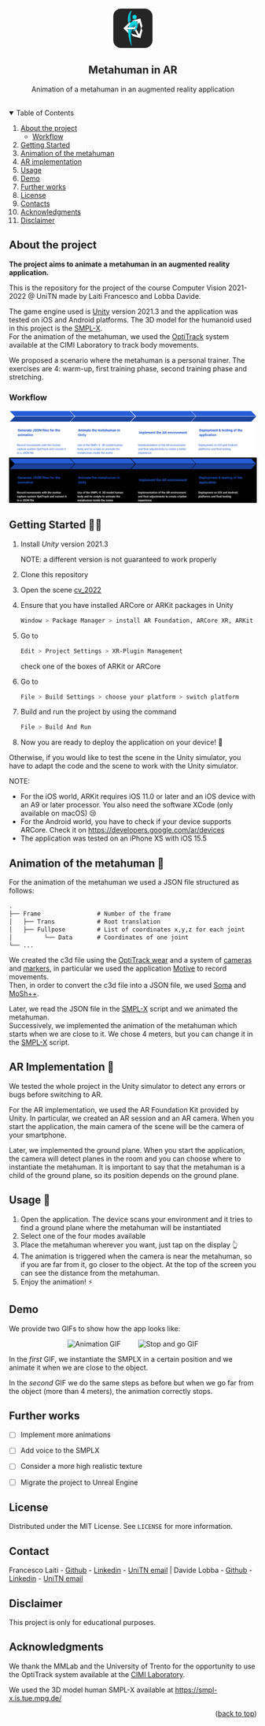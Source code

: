 <div id="top"></div>

<!-- PROJECT LOGO -->
<br />
<div align="center">
    <img src="images/icon.png" alt="Logo" width="80" height="80">

  <h2 align="center">Metahuman in AR</h2>

  <p align="center">
    Animation of a metahuman in an augmented reality application
    <br>
    <br>
  </p>
</div>



<!-- TABLE OF CONTENTS -->
<details open>
  <summary>Table of Contents</summary>
  <ol>
    <li>
      <a href="#about-the-project">About the project</a>
      <ul>
        <li><a href="#workflow">Workflow</a></li>
      </ul>
    </li>
    <li><a href="#getting-started-man_technologist">Getting Started</a></li>
    <li><a href="#animation-of-the-metahuman-man_dancing">Animation of the metahuman</a></li>
    <li><a href="#ar-implementation-goggles">AR implementation</a></li>
    <li><a href="#usage-iphone">Usage</a></li>
    <li><a href="#demo">Demo</a></li>
    <li><a href="#further-works">Further works</a></li>
    <li><a href="#license">License</a></li>
    <li><a href="#contact">Contacts</a></li>
    <li><a href="#acknowledgments">Acknowledgments</a></li>
    <li><a href="#disclaimer">Disclaimer</a></li>
  </ol>
</details>

<!-- ABOUT THE PROJECT -->
## About the project

**The project aims to animate a metahuman in an augmented reality application.**

This is the repository for the project of the course Computer Vision 2021-2022 @ UniTN  made by Laiti Francesco and Lobba Davide.

The game engine used is [Unity](https://unity.com) version 2021.3 and the application was tested on iOS and Android platforms.
The 3D model for the humanoid used in this project is the [SMPL-X](https://smpl-x.is.tue.mpg.de/).\
For the animation of the metahuman, we used the [OptiTrack](https://optitrack.com/) system available at the CIMI Laboratory to track body movements. 

We proposed a scenario where the metahuman is a personal trainer. The exercises are 4: warm-up, first training phase, second training phase and stretching.
<!-- WORKFLOW -->
### Workflow

![Workflow](images/workflow_light.png#gh-light-mode-only)
![Workflow](images/workflow_dark.png#gh-dark-mode-only)


<!-- GETTING STARTED -->
## Getting Started :man_technologist:

1. Install *Unity* version 2021.3 
   
   NOTE: a different version is not guaranteed to work properly
2. Clone this repository
3. Open the scene [cv_2022](Assets/Scene/cv_2022.unity)
4. Ensure that you have installed ARCore or ARKit packages in Unity
   ```sh
   Window > Package Manager > install AR Foundation, ARCore XR, ARKit XR
   ```
5. Go to 
    ```sh
    Edit > Project Settings > XR-Plugin Management
    ```
    check one of the boxes of ARKit or ARCore
6. Go to 
    ```sh
    File > Build Settings > choose your platform > switch platform
    ```
7.  Build and run the project by using the command 
    ```sh
    File > Build And Run
    ```
8.  Now you are ready to deploy the application on your device! :rocket:

Otherwise, if you would like to test the scene in the Unity simulator, you have to adapt the code and the scene to work with the Unity simulator. 

NOTE: 
- For the iOS world, ARKit requires iOS 11.0 or later and an iOS device with an A9 or later processor. You also need the software XCode (only available on macOS) :cry:
- For the Android world, you have to check if your device supports ARCore. Check it on https://developers.google.com/ar/devices
- The application was tested on an iPhone XS with iOS 15.5


<!-- ANIMATE THE METAHUMAN-->
## Animation of the metahuman :man_dancing:

For the animation of the metahuman we used a JSON file structured as follows:
```
.
├── Frame                # Number of the frame
│   ├── Trans            # Root translation
│   ├── Fullpose         # List of coordinates x,y,z for each joint
│         └── Data       # Coordinates of one joint
└── ...
```

We created the c3d file using the [OptiTrack wear](https://optitrack.com/accessories/wear/) and a system of [cameras](https://optitrack.com/cameras/) and [markers](https://optitrack.com/accessories/markers/), in particular we used the application [Motive](https://optitrack.com/software/motive/) to record movements.\
Then, in order to convert the c3d file into a JSON file, we used [Soma](https://github.com/nghorbani/soma) and [MoSh++](https://github.com/nghorbani/moshpp).

Later, we read the JSON file in the [SMPL-X](Assets/Scripts/SMPLX/SMPLX.cs) script and we animated the metahuman.\
Successively, we implemented the animation of the metahuman which starts when we are close to it. We chose 4 meters, but you can change it in the [SMPL-X](Assets/Scripts/SMPLX/SMPLX.cs) script.



<!-- AR IMPLEMENTATION -->
## AR Implementation :goggles:
We tested the whole project in the Unity simulator to detect any errors or bugs before switching to AR.

For the AR implementation, we used the AR Foundation Kit provided by Unity. In particular, we created an AR session and an AR camera. When you start the application, the main camera of the scene will be the camera of your smartphone.

Later, we implemented the ground plane. When you start the application, the camera will detect planes in the room and you can choose where to instantiate the metahuman. It is important to say that the metahuman is a child of the ground plane, so its position depends on the ground plane.



<!-- USAGE EXAMPLES -->
## Usage :iphone:

1. Open the application. The device scans your environment and it tries to find a ground plane where the metahuman will be instantiated
2. Select one of the four modes available
3. Place the metahuman wherever you want, just tap on the display :point_up_2:
4. The animation is triggered when the camera is near the metahuman, so if you are far from it, go closer to the object. At the top of the screen you can see the distance from the metahuman.
5. Enjoy the animation! :zap:


<!-- DEMO -->
## Demo
We provide two GIFs to show how the app looks like:
<p align="center">
  <img alt="Animation GIF" src="images/animation.gif" width="45%">
&nbsp; &nbsp; &nbsp; &nbsp;
  <img alt="Stop and go GIF" src="images/stop-and-go.gif" width="45%">
</p>

In the *first* GIF, we instantiate the SMPLX in a certain position and we animate it when we are close to the object.

In the *second* GIF we do the same steps as before but when we go far from the object (more than 4 meters), the animation correctly stops.

<!-- CONCLUSIONS -->
## Further works
- [ ] Implement more animations
- [ ] Add voice to the SMPLX
- [ ] Consider a more high realistic texture
- [ ] Migrate the project to Unreal Engine


<!-- LICENSE -->
## License

Distributed under the MIT License. See `LICENSE` for more information.

<!-- CONTACT -->
## Contact

Francesco Laiti - [Github](https://github.com/laitifranz/) - [Linkedin](https://www.linkedin.com/in/francesco-laiti/) - [UniTN email](mailto:francesco.laiti@studenti.unitn.it) | Davide Lobba - [Github](https://github.com/davidelobba/) - [Linkedin](https://www.linkedin.com/in/davide-lobba-659739185) - [UniTN email](mailto:davide.lobba@studenti.unitn.it)

## Disclaimer

This project is only for educational purposes.

## Acknowledgments

We thank the MMLab and the University of Trento for the opportunity to use the OptiTrack system available at the [CIMI Laboratory](https://www.cimil.disi.unitn.it).

We used the 3D model human SMPL-X available at https://smpl-x.is.tue.mpg.de/


<p align="right">(<a href="#top">back to top</a>)</p>

